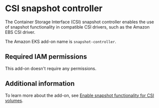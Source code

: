 # CSI snapshot controller<a name="addons-csi-snapshot-controller"></a>

The Container Storage Interface \(CSI\) snapshot controller enables the use of snapshot functionality in compatible CSI drivers, such as the Amazon EBS CSI driver\.

The Amazon EKS add\-on name is `snapshot-controller`\.

## Required IAM permissions<a name="add-ons-csi-snapshot-controller-iam-permissions"></a>

 This add\-on doesn't require any permissions\.

## Additional information<a name="add-ons-csi-snapshot-controller-information"></a>

To learn more about the add\-on, see [Enable snapshot functionality for CSI volumes](csi-snapshot-controller.md)\.